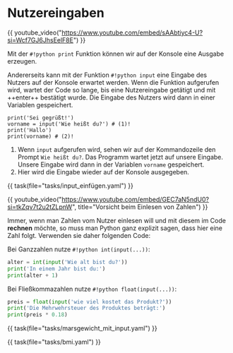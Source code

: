 # Nutzereingaben

{{ youtube_video("https://www.youtube.com/embed/sAAbtiyc4-U?si=Wcf7GJ6JhsEelF8E") }}

Mit der `#!python print` Funktion können wir auf der Konsole eine Ausgabe erzeugen.

Andererseits kann mit der Funktion `#!python input` eine Eingabe des Nutzers auf der Konsole erwartet werden.
Wenn die Funktion aufgerufen wird, wartet der Code so lange, bis eine Nutzereingabe getätigt und mit ++enter++ bestätigt wurde.
Die Eingabe des Nutzers wird dann in einer Variablen gespeichert.

```{ .python .pytutor_button }
print('Sei gegrüßt!')
vorname = input('Wie heißt du?') # (1)!
print('Hallo') 
print(vorname) # (2)!
```

1. Wenn `input` aufgerufen wird, sehen wir auf der Kommandozeile den Prompt `Wie heißt du?`. Das Programm wartet jetzt auf unsere Eingabe. Unsere Eingabe wird dann in der Variablen `vorname` gespeichert.
2. Hier wird die Eingabe wieder auf der Konsole ausgegeben.

{{ task(file="tasks/input_einfügen.yaml") }}

{{ youtube_video("https://www.youtube.com/embed/GEC7aN5ndU0?si=tkZqv7t2u2tZLpnW", title="Vorsicht beim Einlesen von Zahlen") }}
    
Immer, wenn man Zahlen vom Nutzer einlesen will und mit diesem im Code **rechnen** möchte, so muss
man Python ganz explizit sagen, dass hier eine Zahl folgt. Verwenden sie daher folgenden Code:

Bei Ganzzahlen nutze `#!python int(input(...))`:

```python
alter = int(input('Wie alt bist du?'))
print('In einem Jahr bist du:')
print(alter + 1)
```

Bei Fließkommazahlen nutze `#!python float(input(...))`:

```python
preis = float(input('wie viel kostet das Produkt?'))
print('Die Mehrwehrsteuer des Produktes beträgt:')
print(preis * 0.18)
```


{{ task(file="tasks/marsgewicht_mit_input.yaml") }}

{{ task(file="tasks/bmi.yaml") }}
